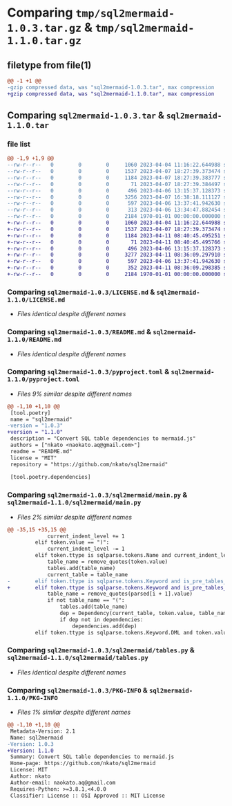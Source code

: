 # Comparing `tmp/sql2mermaid-1.0.3.tar.gz` & `tmp/sql2mermaid-1.1.0.tar.gz`

## filetype from file(1)

```diff
@@ -1 +1 @@
-gzip compressed data, was "sql2mermaid-1.0.3.tar", max compression
+gzip compressed data, was "sql2mermaid-1.1.0.tar", max compression
```

## Comparing `sql2mermaid-1.0.3.tar` & `sql2mermaid-1.1.0.tar`

### file list

```diff
@@ -1,9 +1,9 @@
--rw-r--r--   0        0        0     1060 2023-04-04 11:16:22.644988 sql2mermaid-1.0.3/LICENSE.md
--rw-r--r--   0        0        0     1537 2023-04-07 18:27:39.373474 sql2mermaid-1.0.3/README.md
--rw-r--r--   0        0        0     1184 2023-04-07 18:27:39.383777 sql2mermaid-1.0.3/pyproject.toml
--rw-r--r--   0        0        0       71 2023-04-07 18:27:39.384497 sql2mermaid-1.0.3/sql2mermaid/__init__.py
--rw-r--r--   0        0        0      496 2023-04-06 13:15:37.128373 sql2mermaid-1.0.3/sql2mermaid/dependencies.py
--rw-r--r--   0        0        0     3256 2023-04-07 16:38:18.111127 sql2mermaid-1.0.3/sql2mermaid/main.py
--rw-r--r--   0        0        0      597 2023-04-06 13:37:41.942630 sql2mermaid-1.0.3/sql2mermaid/tables.py
--rw-r--r--   0        0        0      313 2023-04-06 13:34:47.882454 sql2mermaid-1.0.3/sql2mermaid/utils.py
--rw-r--r--   0        0        0     2184 1970-01-01 00:00:00.000000 sql2mermaid-1.0.3/PKG-INFO
+-rw-r--r--   0        0        0     1060 2023-04-04 11:16:22.644988 sql2mermaid-1.1.0/LICENSE.md
+-rw-r--r--   0        0        0     1537 2023-04-07 18:27:39.373474 sql2mermaid-1.1.0/README.md
+-rw-r--r--   0        0        0     1184 2023-04-11 08:40:45.495251 sql2mermaid-1.1.0/pyproject.toml
+-rw-r--r--   0        0        0       71 2023-04-11 08:40:45.495766 sql2mermaid-1.1.0/sql2mermaid/__init__.py
+-rw-r--r--   0        0        0      496 2023-04-06 13:15:37.128373 sql2mermaid-1.1.0/sql2mermaid/dependencies.py
+-rw-r--r--   0        0        0     3277 2023-04-11 08:36:09.297910 sql2mermaid-1.1.0/sql2mermaid/main.py
+-rw-r--r--   0        0        0      597 2023-04-06 13:37:41.942630 sql2mermaid-1.1.0/sql2mermaid/tables.py
+-rw-r--r--   0        0        0      352 2023-04-11 08:36:09.298385 sql2mermaid-1.1.0/sql2mermaid/utils.py
+-rw-r--r--   0        0        0     2184 1970-01-01 00:00:00.000000 sql2mermaid-1.1.0/PKG-INFO
```

### Comparing `sql2mermaid-1.0.3/LICENSE.md` & `sql2mermaid-1.1.0/LICENSE.md`

 * *Files identical despite different names*

### Comparing `sql2mermaid-1.0.3/README.md` & `sql2mermaid-1.1.0/README.md`

 * *Files identical despite different names*

### Comparing `sql2mermaid-1.0.3/pyproject.toml` & `sql2mermaid-1.1.0/pyproject.toml`

 * *Files 9% similar despite different names*

```diff
@@ -1,10 +1,10 @@
 [tool.poetry]
 name = "sql2mermaid"
-version = "1.0.3"
+version = "1.1.0"
 description = "Convert SQL table dependencies to mermaid.js"
 authors = ["nkato <naokato.aq@gmail.com>"]
 readme = "README.md"
 license = "MIT"
 repository = "https://github.com/nkato/sql2mermaid"
 
 [tool.poetry.dependencies]
```

### Comparing `sql2mermaid-1.0.3/sql2mermaid/main.py` & `sql2mermaid-1.1.0/sql2mermaid/main.py`

 * *Files 2% similar despite different names*

```diff
@@ -35,15 +35,15 @@
             current_indent_level += 1
         elif token.value == ")":
             current_indent_level -= 1
         elif token.ttype is sqlparse.tokens.Name and current_indent_level == 0 and is_in_with:  # Sub table
             table_name = remove_quotes(token.value)
             tables.add(table_name)
             current_table = table_name
-        elif token.ttype is sqlparse.tokens.Keyword and is_pre_tables_mark(token.value):  # FROM or JOIN
+        elif token.ttype is sqlparse.tokens.Keyword and is_pre_tables_mark(token.value, parsed[i - 3].value):  # FROM or JOIN
             table_name = remove_quotes(parsed[i + 1].value)
             if not table_name == "(":
                 tables.add(table_name)
                 dep = Dependency(current_table, token.value, table_name)
                 if dep not in dependencies:
                     dependencies.add(dep)
         elif token.ttype is sqlparse.tokens.Keyword.DML and token.value.upper() == "SELECT" and current_indent_level == 0:
```

### Comparing `sql2mermaid-1.0.3/sql2mermaid/tables.py` & `sql2mermaid-1.1.0/sql2mermaid/tables.py`

 * *Files identical despite different names*

### Comparing `sql2mermaid-1.0.3/PKG-INFO` & `sql2mermaid-1.1.0/PKG-INFO`

 * *Files 1% similar despite different names*

```diff
@@ -1,10 +1,10 @@
 Metadata-Version: 2.1
 Name: sql2mermaid
-Version: 1.0.3
+Version: 1.1.0
 Summary: Convert SQL table dependencies to mermaid.js
 Home-page: https://github.com/nkato/sql2mermaid
 License: MIT
 Author: nkato
 Author-email: naokato.aq@gmail.com
 Requires-Python: >=3.8.1,<4.0.0
 Classifier: License :: OSI Approved :: MIT License
```

